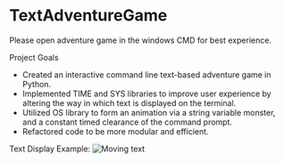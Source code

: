 # TextAdventureGame
Please open adventure game in the windows CMD for best experience.

Project Goals
- Created an interactive command line text-based adventure game in Python.
- Implemented TIME and SYS libraries to improve user experience by altering the way in which text is displayed on the terminal.
- Utilized OS library to form an animation via a string variable monster, and a constant timed clearance of the command prompt.
- Refactored code to be more modular and efficient.

Text Display Example:
![Moving text](https://user-images.githubusercontent.com/51865580/146094486-7abb2a5f-6c5e-479b-b8a4-06ed27ebeabe.gif)
